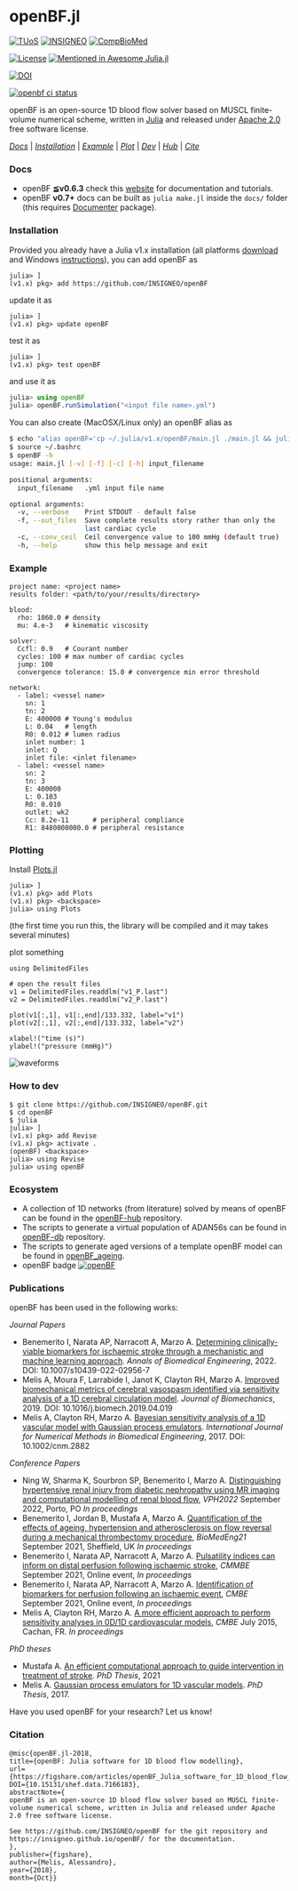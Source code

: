 # __openBF.jl__

[![TUoS](https://img.shields.io/badge/-The%20University%20of%20Sheffield-blue.svg?colorA=ffffff&colorB=009fe3&logo=data%3Aimage%2Fpng%3Bbase64%2CiVBORw0KGgoAAAANSUhEUgAAAA4AAAAOCAMAAAAolt3jAAABsFBMVEUAAABmZplVVYBLPHheUYZJPXlSR3pCOnNgWIdoYI9FPnVMQXc0JGM0KmhEOXI0MW8xMW2Ph6yYkrOWj6%2BOiayinLqWkbIcWJkdWJezrsW2sciclrWmoL0cWpkbXJuCfqQVba4Vba2tqsKBgKWXkbGgm7ioo7%2Bln7umobyppcClob0RdrgSd7ikoLuXkbEeeKwieqmYkrKkn7sAneAAn%2BMBnN8Dn%2BIEj9IEkNQEoOMFi88GicwHnuAInuAVaqkVgrEWa6sWiskYj84ek88mk8wmqOInqOIqhrA4qd45qd87kaA8q988q%2BA9qN0%2Fk51Aqd1CqdxCqd1JnqtNnc9OnKVPnItSmsZUmqZVlsFVnYZVns1bst9ds99ftN9isNtitN9joa1msdtnveZqoaRqrNZqvuZsrdZvk2lylWR0nKZ2oJx%2BfKOBf6WEn5eGr3iIr3eduNWfmbifmrifudWim6mjnKmloLymrz2psTuuqb6uqsOwq8C0taG2tqS4tqy4tra6uTC6ui6%2FsCK%2FsCPBvdHDv9LFwtfGwtjOy9rPzdvUlaHmkpb%2B%2FPz%2B%2Fv7%2F%2FPz%2F%2F%2F9OZpcfAAAAM3RSTlMABQYRExUZHyAgJS8xMTFTVFleZmiJkpOTmp2oqba9wsTFxcfO0dPX3OLj5%2Bf19v39%2Fv4kncL4AAAAvElEQVR4AWNgYBIQV9Q20NdRkOBnZGBg4DExTQ9taIzMMDbhA3PdzMqbmyosXaHc4kCvvHy%2FgAIINzElvL%2B%2FvzcoLQ7E5bX1TOhq624P8bDhBnLZTEwye%2Fr7%2BpNNTFgYgMApJreuprY%2BK94RyOGSlEv19XZx9vFPkpViZ1BRZ7WKdq%2Bsto%2B1ZtZQYhAp1FS2iCopDTaX1yoSZmDgkNHrsAuLcOjUleZkAAGxqtbsnJYyUQYoEFIzMlQVBLEA%2FZgsl9iPrB4AAAAASUVORK5CYII%3D)](https://www.sheffield.ac.uk)
[![INSIGNEO](https://img.shields.io/badge/-INSIGNEO-red.svg?colorA=ffffff&colorB=cf2020&logo=data%3Aimage%2Fpng%3Bbase64%2CiVBORw0KGgoAAAANSUhEUgAAAA4AAAAOCAMAAAAolt3jAAABC1BMVEUAAAD%2FAAC%2FAADMGhrRFxfSHh7VHBzJGxvTISHKICDMHx%2FOHR3RJCTTIyPOISHPICDMHR3NIyPNICDRISHQHx%2FQHx%2FOHx%2FQISHOICDQICDQHx%2FOHx%2FPISHQISHQICDOICDQISHOICDQICDPISHPICDQISHPICDPICDOHx%2FPISHPISHQISHPICDPISHPISHQICDOICDOICDPHx%2FPICDPICDOICDPICDPICDPICDPHx%2FPICDPICDQICDPICDPHx%2FQISHOICDPICDPICDPICDPICDPHx%2FMISHOICDPICDQICDPICDPISHPHx%2FPICDPICDPICDPICDPICDPICDOICDPHx%2FPICDPICDPICDPICDi8V76AAAAWHRSTlMAAgQKCxESExcYGRocHR8gIyRITVFSU1ZYYWJjZGZnaWxucXV5fH%2BAg4SFjI%2BUlZeYqKuusbK2ubrDxcbHycvMzdHU2Nrb4uLl5%2Bnq6%2Bzt7u%2F09vf7%2FP3%2B%2FHERCQAAAKVJREFUeAEdx%2BVCg2AAhtHHAANDMQRD7ECwO7DDjViM7b3%2FK9n4zr9Dxdk6jjc4s02si46kK7tMLGDuW%2Fq%2FvdxZlt5shh7VWhsGTqWvTVYll0q4PjMyy7VuYHQ7nIL98oVMAey183sI9EtNPpzXfz7BV8aHIpi%2Fe3ch1iuHysYxnFxHTDf1bD7xpMKBxa6Kk6WVKFXPY8BLZTQWMMYOHvK%2FZHcS6AOapR0V%2FpSSVQAAAABJRU5ErkJggg%3D%3D)](https://insigneo.org/)
[![CompBioMed](https://img.shields.io/badge/-CompBioMed-yellow.svg?colorA=grey&colorB=f4b540&logo=data%3Aimage%2Fpng%3Bbase64%2CiVBORw0KGgoAAAANSUhEUgAAAAoAAAAQCAMAAAAYoR5yAAAA81BMVEUAAAD%2F%2F%2F%2Bqqqr%2F%2F8z%2FzLP%2FyKT%2F1ar%2F4KP%2F9dj%2F5L%2Fm1bP%2F3bv%2Fx4Dw4eHbzJn%2F26%2F52Zn%2FzobQypT%2F6LveyLH%2FyID63d3%2F05P%2Fx3nt19fZzbT%2Fv2Dx0sHk0NDPtX7%2Fxln207D53abEr3f8vFjx1Jz%2FxWP%2FvmL%2FwWT%2Fw0f8vk7t0aj12aLBsnzz0qbTvZritmTAq3vWtF6%2FrIHHr4rJsor6vGPYu3vCsIft17rewJLCq3nw267KtYn%2Fv1vKtJL%2FvFPzz5v547H536P9uE%2FLrG7LsnHGsHbyvmXexIzWq130qkP3y3%2F8tUr3yYD6s0T8sz78tETsoiaWAAAAUXRSTlMAAgMFCg4YGRocHh4gIiMjKCorLS4uNDQ3OT1ISkxPUFFTVldYXV5eYWJkZWdnaGlqamttbW9wcXN1dnh5e35%2Bf3%2BAgYSFio6Sl5ydn6GkqK2fR9KlAAAAd0lEQVQI1zXGRQKCABRAwWdhY3d3t9iJ3d7%2FNC74zmo4H%2FH4AGBxoWIzetKUnDFu321c2vtUrdLx0y5j8oj9u3sPzFL9Ps9K86%2FmSho5FK77sgmglGKamLUA6gH6rkzHDzTcBDfe6BJYO6A4DKdDFmpOQG2PuskfKZ4MqTH%2F64gAAAAASUVORK5CYII%3D)](http://www.compbiomed.eu/)

[![License](https://img.shields.io/badge/License-Apache%202.0-blue.svg)](https://opensource.org/licenses/Apache-2.0) [![Mentioned in Awesome Julia.jl](https://awesome.re/mentioned-badge.svg)](https://github.com/svaksha/Julia.jl/blob/master/Biology.md#bioinformatics)

[![DOI](https://img.shields.io/badge/DOI-10.15131/shef.data.7166183-blue.svg)](https://figshare.com/articles/openBF_Julia_software_for_1D_blood_flow_modelling/7166183)

<a href="https://github.com/INSIGNEO/openBF/actions"><img alt="openbf ci status" src="https://github.com/INSIGNEO/openBF/actions/workflows/ci.yml/badge.svg"></a>

openBF is an open-source 1D blood flow solver based on MUSCL finite-volume numerical scheme, written in [Julia](https://julialang.org/downloads/) and released under [Apache 2.0](http://www.apache.org/licenses/LICENSE-2.0) free software license.

[_Docs_](#docs) | [_Installation_](#installation) | [_Example_](#example) | [_Plot_](#plotting) | [_Dev_](#how-to-dev) | [_Hub_](#ecosystem) | [_Cite_](#cite)

### Docs

- openBF __≦v0.6.3__ check this [website](https://INSIGNEO.github.io/openBF/Docs/index.html) for documentation and tutorials.
- openBF __v0.7+__ docs can be built as `julia make.jl` inside the `docs/` folder (this requires [Documenter](https://github.com/JuliaDocs/Documenter.jl) package).

### Installation

Provided you already have a Julia v1.x installation (all platforms [download](https://julialang.org/downloads/) and Windows [instructions](http://wallyxie.com/weblog/adding-julia-windows-path-command-prompt/)), you can add openBF as

```
julia> ]
(v1.x) pkg> add https://github.com/INSIGNEO/openBF
```

update it as

```
julia> ]
(v1.x) pkg> update openBF
```

test it as

```
julia> ]
(v1.x) pkg> test openBF
```

and use it as

```julia
julia> using openBF
julia> openBF.runSimulation("<input file name>.yml")
```

You can also create (MacOSX/Linux only) an openBF alias as

```bash
$ echo "alias openBF='cp ~/.julia/v1.x/openBF/main.jl ./main.jl && julia main.jl $1'" >> ~/.bashrc
$ source ~/.bashrc
$ openBF -h
usage: main.jl [-v] [-f] [-c] [-h] input_filename

positional arguments:
  input_filename   .yml input file name

optional arguments:
  -v, --verbose    Print STDOUT - default false
  -f, --out_files  Save complete results story rather than only the
                   last cardiac cycle
  -c, --conv_ceil  Ceil convergence value to 100 mmHg (default true)
  -h, --help       show this help message and exit
```

### Example

```
project name: <project name>
results folder: <path/to/your/results/directory>

blood:
  rho: 1060.0 # density
  mu: 4.e-3   # kinematic viscosity

solver:
  Ccfl: 0.9   # Courant number
  cycles: 100 # max number of cardiac cycles
  jump: 100
  convergence tolerance: 15.0 # convergence min error threshold

network:
  - label: <vessel name>
	sn: 1
    tn: 2
    E: 400000 # Young's modulus
    L: 0.04   # length
    R0: 0.012 # lumen radius
    inlet number: 1
    inlet: Q
    inlet file: <inlet filename>
  - label: <vessel name>
  	sn: 2
    tn: 3
    E: 400000
    L: 0.103
    R0: 0.010
    outlet: wk2
  	Cc: 8.2e-11      # peripheral compliance
    R1: 8480000000.0 # peripheral resistance
```

### Plotting

Install [Plots.jl](https://github.com/JuliaPlots/Plots.jl)

```
julia> ]
(v1.x) pkg> add Plots
(v1.x) pkg> <backspace>
julia> using Plots
```
(the first time you run this, the library will be compiled and it may takes several minutes)

plot something
```
using DelimitedFiles

# open the result files
v1 = DelimitedFiles.readdlm("v1_P.last")
v2 = DelimitedFiles.readdlm("v2_P.last")

plot(v1[:,1], v1[:,end]/133.332, label="v1")
plot(v2[:,1], v2[:,end]/133.332, label="v2")

xlabel!("time (s)")
ylabel!("pressure (mmHg)")
```
![waveforms](https://user-images.githubusercontent.com/4661737/97332078-f4101d80-1871-11eb-970d-b7761c069688.png)

### How to dev

```
$ git clone https://github.com/INSIGNEO/openBF.git
$ cd openBF
$ julia
julia> ]
(v1.x) pkg> add Revise
(v1.x) pkg> activate .
(openBF) <backspace>
julia> using Revise
julia> using openBF
```

### Ecosystem

- A collection of 1D networks (from literature) solved by means of openBF can be found in the [openBF-hub](https://github.com/alemelis/openBF-hub) repository.
- The scripts to generate a virtual population of ADAN56s can be found in [openBF-db](https://github.com/alemelis/openBF-db) repository.
- The scripts to generate aged versions of a template openBF model can be found in [openBF_ageing](https://github.com/ibenemerito88/openBF_ageing).
- openBF badge [![openBF](https://img.shields.io/badge/-openBF-red.svg?colorA=ffffff&colorB=008080&logo=data%3Aimage%2Fpng%3Bbase64%2CiVBORw0KGgoAAAANSUhEUgAAABQAAAAOCAQAAACFzfR7AAAA10lEQVQoz4XQIUvDARCG8R%2BCaUEEqwwMwyKCYbImLCp%2BAoPJpMWyYFnfN1BBP4IGk0FkYBkyDYJgkBXTUOcYbFM8g0M3t%2F98rhz3Pnfh6GfKg7bQ8exG1hh2xE%2B9SCeLuT4xlC39RkeKUr1%2B1uWAGMKF%2Be9wW7gzgzX1IS2EhhVIaQnnSj6HlEerCsKrObgeeSeEPfvy7oUzqCaKVzLy3oUnpnWFsi3txIUP6%2BwKdQvIuh2pvdmAUwcyvfdM2PwjNx0mvz3tRAgVOZPGciw0LfqXmprlwdEX%2F8%2BRhjBYrRoAAAAASUVORK5CYII%3D)](https://github.com/INSIGNEO/openBF)

### Publications

openBF has been used in the following works:

_Journal Papers_
- Benemerito I, Narata AP, Narracott A, Marzo A. [Determining clinically-viable biomarkers for ischaemic stroke through a mechanistic and machine learning approach](https://link.springer.com/article/10.1007/s10439-022-02956-7). _Annals of Biomedical Engineering_, 2022. DOI: 10.1007/s10439-022-02956-7
- Melis A, Moura F, Larrabide I, Janot K, Clayton RH, Marzo A. [Improved biomechanical metrics of cerebral vasospasm identified via sensitivity analysis of a 1D cerebral circulation model](https://www.sciencedirect.com/science/article/pii/S0021929019302830). _Journal of Biomechanics_, 2019. DOI: 10.1016/j.biomech.2019.04.019
- Melis A, Clayton RH, Marzo A. [Bayesian sensitivity analysis of a 1D vascular model with Gaussian process emulators](http://rdcu.be/AqLm). _International Journal for Numerical Methods in Biomedical Engineering_, 2017. DOI: 10.1002/cnm.2882

_Conference Papers_
- Ning W, Sharma K, Sourbron SP, Benemerito I, Marzo A. [Distinguishing hypertensive renal injury from diabetic nephropathy using MR imaging and computational modelling of renal blood flow](https://vph-conference.org/), _VPH2022_ September 2022, Porto, PO _In proceedings_
- Benemerito I, Jordan B, Mustafa A, Marzo A. [Quantification of the effects of ageing, hypertension and atherosclerosis on flow reversal during a mechanical thrombectomy procedure](https://www.sheffield.ac.uk/insigneo/overview/events/biomedeng-2021-conference), _BioMedEng21_ September 2021, Sheffield, UK _In proceedings_ 
- Benemerito I, Narata AP, Narracott A, Marzo A. [Pulsatility indices can inform on distal perfusion following ischaemic stroke](https://www.cmbbe-symposium.com/2021/wp-content/uploads/sites/2/2021/09/Program-CMBBE21-A4.qxp_Detailed.pdf), _CMMBE_ September 2021, Online event, _In proceedings_
- Benemerito I, Narata AP, Narracott A, Marzo A. [Identification of biomarkers for perfusion following an ischaemic event](https://cbmc21.vfairs.com/), _CMBE_ September 2021, Online event, _In proceedings_
- Melis A, Clayton RH, Marzo A. [A more efficient approach to perform sensitivity analyses in 0D/1D cardiovascular models](http://www.compbiomed.net/2015/cmbe-proceedings.htm), _CMBE_ July 2015, Cachan, FR. _In proceedings_

_PhD theses_
- Mustafa A. [An efficient computational approach to guide intervention in treatment of stroke](https://etheses.whiterose.ac.uk/29992/). _PhD Thesis_, 2021
- Melis A. [Gaussian process emulators for 1D vascular models](http://etheses.whiterose.ac.uk/19175/). _PhD Thesis_, 2017.


Have you used openBF for your research? Let us know!

### Citation

```
@misc{openBF.jl-2018,
title={openBF: Julia software for 1D blood flow modelling}, 
url={https://figshare.com/articles/openBF_Julia_software_for_1D_blood_flow_modelling/7166183/1}, 
DOI={10.15131/shef.data.7166183}, 
abstractNote={
openBF is an open-source 1D blood flow solver based on MUSCL finite-volume numerical scheme, written in Julia and released under Apache 2.0 free software license.

See https://github.com/INSIGNEO/openBF for the git repository and https://insigneo.github.io/openBF/ for the documentation.
}, 
publisher={figshare}, 
author={Melis, Alessandro}, 
year={2018}, 
month={Oct}}
```
